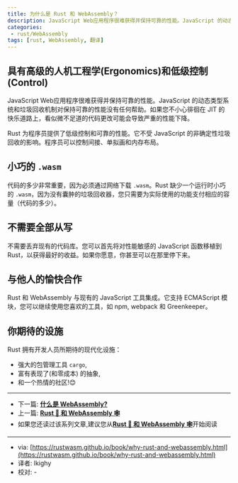 ```yaml
---
title: 为什么是 Rust 和 WebAssembly？
description: JavaScript Web应用程序很难获得并保持可靠的性能。JavaScript 的动态类型系统和垃圾回收机制对保持可靠的性能没有任何帮助。如果您不小心徘徊在 JIT 的快乐道路上，看似微不足道的代码更改可能会导致严重的性能下降。
categories:
 - rust/WebAssembly
tags: [rust, WebAssembly, 翻译]
---
```


## 具有高级的人机工程学(Ergonomics)和低级控制(Control)

JavaScript Web应用程序很难获得并保持可靠的性能。JavaScript 的动态类型系统和垃圾回收机制对保持可靠的性能没有任何帮助。如果您不小心徘徊在 JIT 的快乐道路上，看似微不足道的代码更改可能会导致严重的性能下降。

Rust 为程序员提供了低级控制和可靠的性能。它不受 JavaScript 的非确定性垃圾回收的影响。程序员可以控制间接、单拟画和内存布局。

## 小巧的 `.wasm`

代码的多少非常重要，因为必须通过网络下载 `.wasm`。Rust 缺少一个运行时小巧的 `.wasm`，因为没有囊肿的垃圾回收器，您只需要为实际使用的功能支付相应的容量（代码的多少）。

## 不需要全部从写

不需要丢弃现有的代码库。您可以首先将对性能敏感的 JavaScript 函数移植到 Rust，以获得最好的收益。如果你愿意，你甚至可以在那里停下来。

## 与他人的愉快合作

Rust 和 WebAssembly 与现有的 JavaScript 工具集成。它支持 ECMAScript 模块，您可以继续使用您喜欢的工具，如 npm, webpack 和 Greenkeeper。

## 你期待的设施

Rust 拥有开发人员所期待的现代化设施：

+ 强大的包管理工具 `cargo`,
+ 富有表现了(和零成本) 的抽象,
+ 和一个热情的社区!😊

---

- 下一篇: [**什么是 WebAssembly?**](/rust/webassembly/2019/07/09/什么是WebAssembly/)
- 上一篇: [**Rust 🦀 和 WebAssembly 🕸**](rust/webassembly/2019/07/07/rust-%E5%92%8C-WebAsembly/)
- 如果您还读过该系列文章,建议您从[**Rust 🦀 和 WebAssembly 🕸**](/rust/webassembly/2019/07/07/rust-和-WebAssembly/)开始阅读

---
- via: [https://rustwasm.github.io/book/why-rust-and-webassembly.html](https://rustwasm.github.io/book/why-rust-and-webassembly.html)
- 译者: lkighy
- 校对: -
